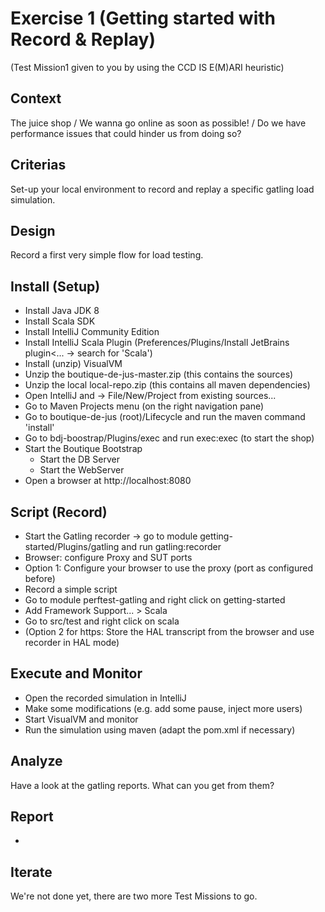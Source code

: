 Exercise 1 (Getting started with Record & Replay)
==========
(Test Mission1 given to you by using the CCD IS E(M)ARI heuristic)

Context
---------------
The juice shop / We wanna go online as soon as possible! / Do we have performance issues that could hinder us from doing so?

Criterias
---------------
Set-up your local environment to record and replay a specific gatling load simulation.

Design
---------------
Record a first very simple flow for load testing.

Install (Setup)
---------------
- Install Java JDK 8
- Install Scala SDK
- Install IntelliJ Community Edition
- Install IntelliJ Scala Plugin (Preferences/Plugins/Install JetBrains plugin<... -> search for 'Scala')
- Install (unzip) VisualVM
- Unzip the boutique-de-jus-master.zip (this contains the sources)
- Unzip the local local-repo.zip (this contains all maven dependencies)
- Open IntelliJ and -> File/New/Project from existing sources...
- Go to Maven Projects menu (on the right navigation pane)
- Go to boutique-de-jus (root)/Lifecycle and run the maven command 'install'
- Go to bdj-boostrap/Plugins/exec and run exec:exec (to start the shop)
 - Start the Boutique Bootstrap
   - Start the DB Server
   - Start the WebServer
- Open a browser at http://localhost:8080

Script (Record)
---------------
- Start the Gatling recorder -> go to module getting-started/Plugins/gatling and run gatling:recorder
- Browser: configure Proxy and SUT ports
- Option 1: Configure your browser to use the proxy (port as configured before)
- Record a simple script
- Go to module perftest-gatling and right click on getting-started
 - Add Framework Support... > Scala
- Go to src/test and right click on scala
- (Option 2 for https: Store the HAL transcript from the browser and use recorder in HAL mode)

Execute and Monitor
---------------
- Open the recorded simulation in IntelliJ
- Make some modifications (e.g. add some pause, inject more users)
- Start VisualVM and monitor 
- Run the simulation using maven (adapt the pom.xml if necessary)

Analyze
---------------
Have a look at the gatling reports. What can you get from them?

Report
---------------
-
 
Iterate
---------------
We're not done yet, there are two more Test Missions to go.